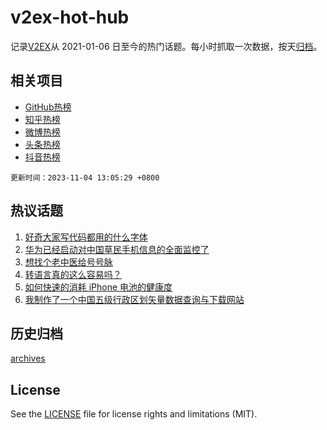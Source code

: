 # v2ex-hot-hub

 记录[V2EX](https://www.v2ex.com/)从 2021-01-06 日至今的热门话题。每小时抓取一次数据，按天[归档](archives)。
 
 ## 相关项目

- [GitHub热榜](https://github.com/snaildev/github-hot-hub)
- [知乎热榜](https://github.com/snaildev/zhihu-hot-hub)
- [微博热榜](https://github.com/snaildev/weibo-hot-hub)
- [头条热榜](https://github.com/snaildev/toutiao-hot-hub)
- [抖音热榜](https://github.com/snaildev/douyin-hot-hub)


 `更新时间：2023-11-04 13:05:29 +0800`

## 热议话题

1. [好奇大家写代码都用的什么字体](https://www.v2ex.com/t/988286)
1. [华为已经启动对中国草民手机信息的全面监控了](https://www.v2ex.com/t/988525)
1. [想找个老中医给号号脉](https://www.v2ex.com/t/988420)
1. [转语言真的这么容易吗？](https://www.v2ex.com/t/988250)
1. [如何快速的消耗 iPhone 电池的健康度](https://www.v2ex.com/t/988328)
1. [我制作了一个中国五级行政区划矢量数据查询与下载网站](https://www.v2ex.com/t/988276)

## 历史归档

[archives](archives)

## License

See the [LICENSE](LICENSE) file for license rights and limitations (MIT).
